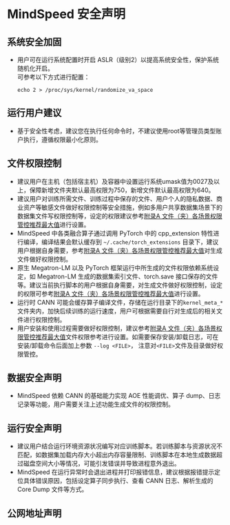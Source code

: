 # MindSpeed 安全声明

## 系统安全加固

- 用户可在运行系统配置时开启 ASLR（级别2）以提高系统安全性，保护系统随机化开启。  
可参考以下方式进行配置：

  ```
  echo 2 > /proc/sys/kernel/randomize_va_space
  ```

## 运行用户建议

- 基于安全性考虑，建议您在执行任何命令时，不建议使用root等管理员类型账户执行，遵循权限最小化原则。

## 文件权限控制

- 建议用户在主机（包括宿主机）及容器中设置运行系统umask值为0027及以上，保障新增文件夹默认最高权限为750，新增文件默认最高权限为640。
- 建议用户对训练所需文件、训练过程中保存的文件、用户个人的隐私数据、商业资产等敏感文件做好权限控制等安全措施，例如多用户共享数据集场景下的数据集文件写权限控制等，设定的权限建议参考[附录A 文件（夹）各场景权限管控推荐最大值](#A-文件（夹）各场景权限管控推荐最大值)进行设置。
- MindSpeed 中各类融合算子通过调用 PyTorch 中的 cpp_extension 特性进行编译，编译结果会默认缓存到 `~/.cache/torch_extensions` 目录下，建议用户根据自身需要，参考[附录A 文件（夹）各场景权限管控推荐最大值](#A-文件（夹）各场景权限管控推荐最大值)对生成文件做好权限控制。
- 原生 Megatron-LM 以及 PyTorch 框架运行中所生成的文件权限依赖系统设定，如 Megatron-LM 生成的数据集索引文件、torch.save 接口保存的文件等。建议当前执行脚本的用户根据自身需要，对生成文件做好权限控制，设定的权限可参考[附录A 文件（夹）各场景权限管控推荐最大值](#A-文件（夹）各场景权限管控推荐最大值)进行设置。
- 运行时 CANN 可能会缓存算子编译文件，存储在运行目录下的`kernel_meta_*`文件夹内，加快后续训练的运行速度，用户可根据需要自行对生成后的相关文件进行权限控制。
- 用户安装和使用过程需要做好权限控制，建议参考[附录A 文件（夹）各场景权限管控推荐最大值](#A-文件（夹）各场景权限管控推荐最大值)文件权限参考进行设置。如需要保存安装/卸载日志，可在安装/卸载命令后面加上参数 `--log <FILE>`， 注意对`<FILE>`文件及目录做好权限管控。

## 数据安全声明

- MindSpeed 依赖 CANN 的基础能力实现 AOE 性能调优、算子 dump、日志记录等功能，用户需要关注上述功能生成文件的权限控制。

## 运行安全声明

- 建议用户结合运行环境资源状况编写对应训练脚本。若训练脚本与资源状况不匹配，如数据集加载内存大小超出内存容量限制、训练脚本在本地生成数据超过磁盘空间大小等情况，可能引发错误并导致进程意外退出。
- MindSpeed 在运行异常时会退出进程并打印报错信息，建议根据报错提示定位具体错误原因，包括设定算子同步执行、查看 CANN 日志、解析生成的 Core Dump 文件等方式。

## 公网地址声明
